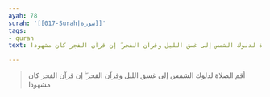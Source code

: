 ```yaml
---
ayah: 78
surah: '[[017-Surah|سورة]]'
tags:
- quran
text: أقم الصلاة لدلوك الشمس إلى غسق الليل وقرآن الفجر ۖ إن قرآن الفجر كان مشهودا

---
```

> أقم الصلاة لدلوك الشمس إلى غسق الليل وقرآن الفجر ۖ إن قرآن الفجر كان مشهودا
